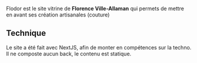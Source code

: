 Flodor est le site vitrine de **Florence Ville-Allaman** qui permets de mettre en avant ses création artisanales (couture)

## Technique

Le site a été fait avec NextJS, afin de monter en compétences sur la techno. Il ne composte aucun back, le contenu est statique.
